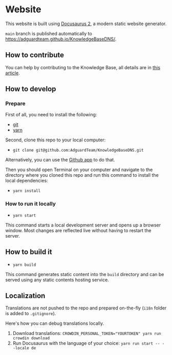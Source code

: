 # Website

This website is built using [Docusaurus 2](https://docusaurus.io/), a modern static website generator.

`main` branch is published automatically to https://adguardteam.github.io/KnowledgeBaseDNS/.

## How to contribute

You can help by contributing to the Knowledge Base, all details are in [this article](https://adguard-dns.io/kb/miscellaneous/update-kb/).

## How to develop

### Prepare

First of all, you need to install the following:

- [git](https://github.com/git-guides/install-git)
- [yarn](https://classic.yarnpkg.com/lang/en/docs/install/)

Second, clone this repo to your local computer:

- `git clone git@github.com:AdguardTeam/KnowledgeBaseDNS.git`

Alternatively, you can use the [Github app](https://desktop.github.com/) to do that.

Then you should open Terminal on your computer and navigate to the directory where you cloned this repo and run this command to install the local dependencies:

- `yarn install`

### How to run it locally

- `yarn start`

This command starts a local development server and opens up a browser window. Most changes are reflected live without having to restart the server.

## How to build it

- `yarn build`

This command generates static content into the `build` directory and can be served using any static contents hosting service.

## Localization

Translations are not pushed to the repo and prepared on-the-fly (`i18n` folder is added to `.gitignore`).

Here's how you can debug translations locally.

1. Download translations: `CROWDIN_PERSONAL_TOKEN="YOURTOKEN" yarn run crowdin download`
2. Run Docusaurus with the language of your choice: `yarn run start -- --locale de`
